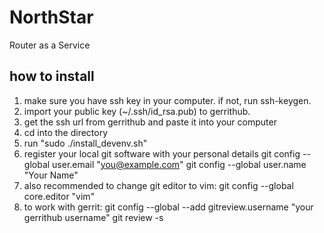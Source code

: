 # NorthStar
Router as a Service

how to install
--------------

1. make sure you have ssh key in your computer.
   if not, run ssh-keygen.
2. import your public key (~/.ssh/id_rsa.pub) to gerrithub.
3. get the ssh url from gerrithub and paste it into your computer
4. cd into the directory
5. run "sudo ./install_devenv.sh"
6. register your local git software with your personal details
   git config --global user.email "you@example.com"
   git config --global user.name "Your Name"
7. also recommended to change git editor to vim:
   git config --global core.editor "vim"
8. to work with gerrit:
   git config --global --add gitreview.username "your gerrithub username"
   git review -s
